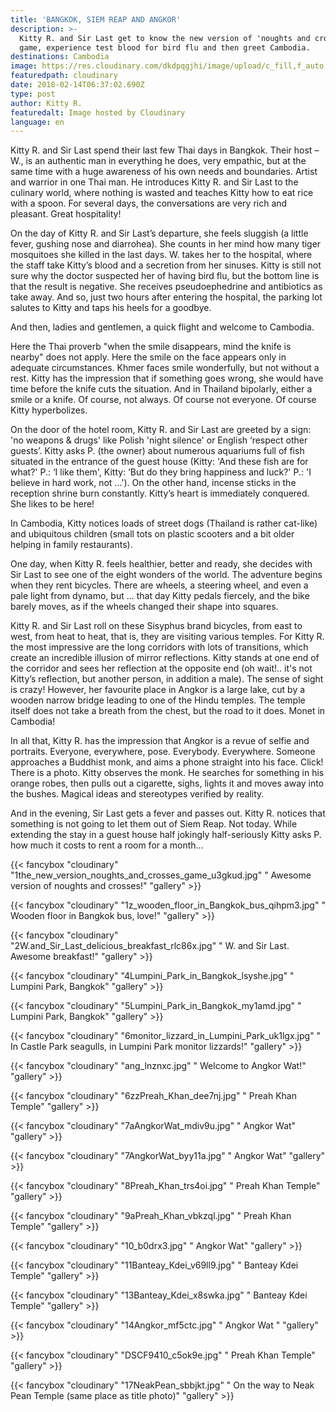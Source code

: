 ```yaml
---
title: 'BANGKOK, SIEM REAP AND ANGKOR'
description: >-
  Kitty R. and Sir Last get to know the new version of 'noughts and crosses'
  game, experience test blood for bird flu and then greet Cambodia.
destinations: Cambodia
image: https://res.cloudinary.com/dkdpqgjhi/image/upload/c_fill,f_auto,q_auto,w_300/title_y6kfsh.jpg
featuredpath: cloudinary
date: 2018-02-14T06:37:02.690Z
type: post
author: Kitty R.
featuredalt: Image hosted by Cloudinary
language: en
---
```

Kitty R. and Sir Last spend their last few Thai days in Bangkok. Their host – W., is an authentic man in everything he does, very empathic, but at the same time with a huge awareness of his own needs and boundaries. Artist and warrior in one Thai man. He introduces Kitty R. and Sir Last to the culinary world, where nothing is wasted and teaches Kitty how to eat rice with a spoon. For several days, the conversations are very rich and pleasant. Great hospitality!

On the day of Kitty R. and Sir Last’s departure, she feels sluggish (a little fever, gushing nose and diarrohea). She counts in her mind how many tiger mosquitoes she killed in the last days. W. takes her to the hospital, where the staff take Kitty’s blood and a secretion from her sinuses. Kitty is still not sure why the doctor suspected her of having bird flu, but the bottom line is that the result is negative. She receives pseudoephedrine and antibiotics as take away. And so, just two hours after entering the hospital, the parking lot salutes to Kitty and taps his heels for a goodbye.

And then, ladies and gentlemen, a quick flight and welcome to Cambodia.

Here the Thai proverb "when the smile disappears, mind the knife is nearby" does not apply. Here the smile on the face appears only in adequate circumstances. Khmer faces smile wonderfully, but not without a rest. Kitty has the impression that if something goes wrong, she would have time before the knife cuts the situation. And in Thailand bipolarly, either a smile or a knife. Of course, not always. Of course not everyone. Of course Kitty hyperbolizes.

On the door of the hotel room, Kitty R. and Sir Last are greeted by a sign: 'no weapons & drugs' like Polish 'night silence' or English ‘respect other guests’. Kitty asks P. (the owner) about numerous aquariums full of fish situated in the entrance of the guest house (Kitty: 'And these fish are for what?' P.: ‘I like them', Kitty: ’But do they bring happiness and luck?' P.: 'I believe in hard work, not ...'). On the other hand, incense sticks in the reception shrine burn constantly. Kitty’s heart is immediately conquered. She likes to be here!

In Cambodia, Kitty notices loads of street dogs (Thailand is rather cat-like) and ubiquitous children (small tots on plastic scooters and a bit older helping in family restaurants).

One day, when Kitty R. feels healthier, better and ready, she decides with Sir Last to see one of the eight wonders of the world. The adventure begins when they rent bicycles. There are wheels, a steering wheel, and even a pale light from dynamo, but ... that day Kitty pedals fiercely, and the bike barely moves, as if the wheels changed their shape into squares.

Kitty R. and Sir Last roll on these Sisyphus brand bicycles, from east to west, from heat to heat, that is, they are visiting various temples. For Kitty R. the most impressive are the long corridors with lots of transitions, which create an incredible illusion of mirror reflections. Kitty stands at one end of the corridor and sees her reflection at the opposite end (oh wait!.. it's not Kitty’s reflection, but another person, in addition a male). The sense of sight is crazy! However, her favourite place in Angkor is a large lake, cut by a wooden narrow bridge leading to one of the Hindu temples. The temple itself does not take a breath from the chest, but the road to it does. Monet in Cambodia!

In all that, Kitty R. has the impression that Angkor is a revue of selfie and portraits. Everyone, everywhere, pose. Everybody. Everywhere. Someone approaches a Buddhist monk, and aims a phone straight into his face. Click! There is a photo. Kitty observes the monk. He searches for something in his orange robes, then pulls out a cigarette, sighs, lights it and moves away into the bushes. Magical ideas and stereotypes verified by reality. 

And in the evening, Sir Last gets a fever and passes out. Kitty R. notices that something is not going to let them out of Siem Reap. Not today. While extending the stay in a guest house half jokingly half-seriously Kitty asks P. how much it costs to rent a room for a month...

{{< fancybox "cloudinary" "1the_new_version_noughts_and_crosses_game_u3gkud.jpg" "   Awesome version of noughts and crosses!" "gallery" >}}

{{< fancybox "cloudinary" "1z_wooden_floor_in_Bangkok_bus_qihpm3.jpg" "   Wooden floor in Bangkok bus, love!" "gallery" >}}

{{< fancybox "cloudinary" "2W.and_Sir_Last_delicious_breakfast_rlc86x.jpg" "   W. and Sir Last. Awesome breakfast!" "gallery" >}}

{{< fancybox "cloudinary" "4Lumpini_Park_in_Bangkok_lsyshe.jpg" "   Lumpini Park, Bangkok" "gallery" >}}

{{< fancybox "cloudinary" "5Lumpini_Park_in_Bangkok_my1amd.jpg" "   Lumpini Park, Bangkok" "gallery" >}}

{{< fancybox "cloudinary" "6monitor_lizzard_in_Lumpini_Park_uk1lgx.jpg" "   In Castle Park seagulls, in Lumpini Park monitor lizzards!" "gallery" >}}

{{< fancybox "cloudinary" "ang_lnznxc.jpg" "   Welcome to Angkor Wat!" "gallery" >}}

{{< fancybox "cloudinary" "6zzPreah_Khan_dee7nj.jpg" "   Preah Khan Temple" "gallery" >}}

{{< fancybox "cloudinary" "7aAngkorWat_mdiv9u.jpg" "   Angkor Wat" "gallery" >}}

{{< fancybox "cloudinary" "7AngkorWat_byy11a.jpg" "   Angkor Wat" "gallery" >}}

{{< fancybox "cloudinary" "8Preah_Khan_trs4oi.jpg" "   Preah Khan Temple" "gallery" >}}

{{< fancybox "cloudinary" "9aPreah_Khan_vbkzql.jpg" "   Preah Khan Temple" "gallery" >}}

{{< fancybox "cloudinary" "10_b0drx3.jpg" "   Angkor Wat" "gallery" >}}

{{< fancybox "cloudinary" "11Banteay_Kdei_v69ll9.jpg" "   Banteay Kdei Temple" "gallery" >}}

{{< fancybox "cloudinary" "13Banteay_Kdei_x8swka.jpg" "   Banteay Kdei Temple" "gallery" >}}

{{< fancybox "cloudinary" "14Angkor_mf5ctc.jpg" "   Angkor Wat " "gallery" >}}

{{< fancybox "cloudinary" "DSCF9410_c5ok9e.jpg" "  Preah Khan Temple" "gallery" >}}

{{< fancybox "cloudinary" "17NeakPean_sbbjkt.jpg" "   On the way to Neak Pean Temple (same place as title photo)" "gallery" >}}
